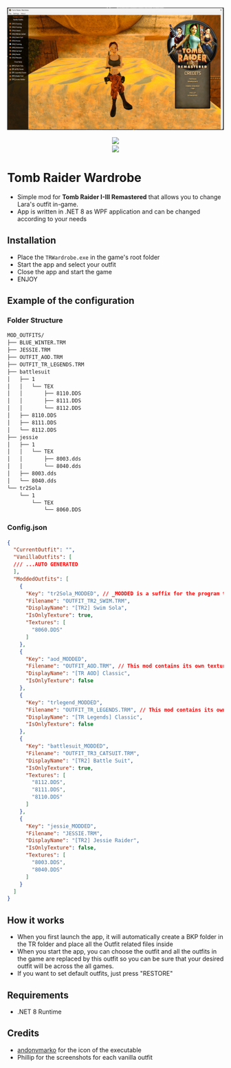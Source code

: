 ![img.png](Images/img.png)
<div style="text-align: center;">
    <a href="https://www.buymeacoffee.com/foxapogames">
        <img width="40px" src="https://i.imgur.com/e3kk9J4.png" />
    </a>
    <br/>
    <a href = "https://paypal.me/foxapo">
        <img src="https://img.shields.io/badge/Paypal-donate-F0544C?style=for-the-badge&logo=paypal&logoColor=F0544C">
    </a>
</div>

# Tomb Raider Wardrobe
- Simple mod for **Tomb Raider I-III Remastered** that allows you to change Lara's outfit in-game.
- App is written in .NET 8 as WPF application and can be changed according to your needs

## Installation
- Place the `TRWardrobe.exe` in the game's root folder
- Start the app and select your outfit
- Close the app and start the game
- ENJOY

## Example of the configuration

### Folder Structure
```bash
MOD_OUTFITS/
├── BLUE_WINTER.TRM
├── JESSIE.TRM
├── OUTFIT_AOD.TRM
├── OUTFIT_TR_LEGENDS.TRM
├── battlesuit
│   ├── 1
│   │   └── TEX
│   │       ├── 8110.DDS
│   │       ├── 8111.DDS
│   │       └── 8112.DDS
│   ├── 8110.DDS
│   ├── 8111.DDS
│   └── 8112.DDS
├── jessie
│   ├── 1
│   │   └── TEX
│   │       ├── 8003.dds
│   │       └── 8040.dds
│   ├── 8003.dds
│   └── 8040.dds
└── tr2Sola
    └── 1
        └── TEX
            └── 8060.DDS
```

### Config.json
```json
{
  "CurrentOutfit": "",
  "VanillaOutfits": [
  /// ...AUTO GENERATED
  ],
  "ModdedOutfits": [
    {
      "Key": "tr2Sola_MODDED", // _MODDED is a suffix for the program to determine that this key is modded (_MODDED is added automatically)
      "Filename": "OUTFIT_TR2_SWIM.TRM",
      "DisplayName": "[TR2] Swim Sola",
      "IsOnlyTexture": true,
      "Textures": [
        "8060.DDS"
      ]
    },
    {
      "Key": "aod_MODDED",
      "Filename": "OUTFIT_AOD.TRM", // This mod contains its own textures so there is no need to specify them
      "DisplayName": "[TR AOD] Classic",
      "IsOnlyTexture": false
    },
    {
      "Key": "trlegend_MODDED",
      "Filename": "OUTFIT_TR_LEGENDS.TRM", // This mod contains its own textures so there is no need to specify them
      "DisplayName": "[TR Legends] Classic",
      "IsOnlyTexture": false
    },
    {
      "Key": "battlesuit_MODDED",
      "Filename": "OUTFIT_TR3_CATSUIT.TRM", 
      "DisplayName": "[TR2] Battle Suit",
      "IsOnlyTexture": true,
      "Textures": [
        "8112.DDS",
        "8111.DDS",
        "8110.DDS"
      ]
    },
    {
      "Key": "jessie_MODDED",
      "Filename": "JESSIE.TRM",
      "DisplayName": "[TR2] Jessie Raider",
      "IsOnlyTexture": false,
      "Textures": [
        "8003.DDS",
        "8040.DDS"
      ]
    }
  ]
}
```

## How it works
- When you first launch the app, it will automatically create a BKP folder in the TR folder and place all the Outfit
  related files inside
- When you start the app, you can choose the outfit and all the outfits in the game are replaced by this outfit so you
  can be sure that your desired outfit will be across the all games.
- If you want to set default outfits, just press "RESTORE"

## Requirements
- .NET 8 Runtime

## Credits
- [andonvmarko](https://www.deviantart.com/andonovmarko/art/Tomb-Raider-I-III-Remastered-Icon-1023270894) for the icon of the executable
- Phillip for the screenshots for each vanilla outfit



